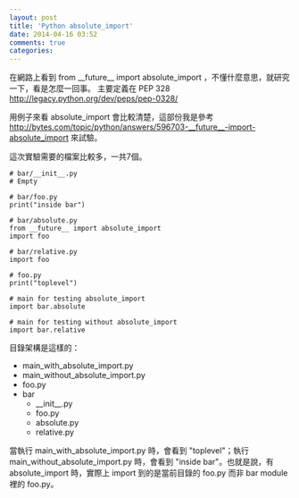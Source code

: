 ```yaml
---
layout: post
title: 'Python absolute_import'
date: 2014-04-16 03:52
comments: true
categories: 
---
```

在網路上看到 from \_\_future\_\_ import absolute_import ，不懂什麼意思，就研究一下，看是怎麼一回事。
主要定義在 PEP 328 http://legacy.python.org/dev/peps/pep-0328/

用例子來看 absolute_import 會比較清楚，這部份我是參考 http://bytes.com/topic/python/answers/596703-__future__-import-absolute_import 來試驗。

這次實驗需要的檔案比較多，一共7個。

```
# bar/__init__.py
# Empty
```

```
# bar/foo.py
print("inside bar")
```

```
# bar/absolute.py
from __future__ import absolute_import
import foo
```

```
# bar/relative.py
import foo
```

```
# foo.py
print("toplevel")
```

```
# main for testing absolute_import
import bar.absolute
```

```
# main for testing without absolute_import
import bar.relative
```

目錄架構是這樣的：
 * main_with_absolute_import.py
 * main_without_absolute_import.py
 * foo.py
 * bar
   * \_\_init\_\_.py
   * foo.py
   * absolute.py
   * relative.py

當執行 main_with_absolute_import.py 時，會看到 "toplevel"；執行 main_without_absolute_import.py 時，會看到 "inside bar"。也就是說，有 absolute_import 時，實際上 import 到的是當前目錄的 foo.py 而非 bar module 裡的 foo.py。